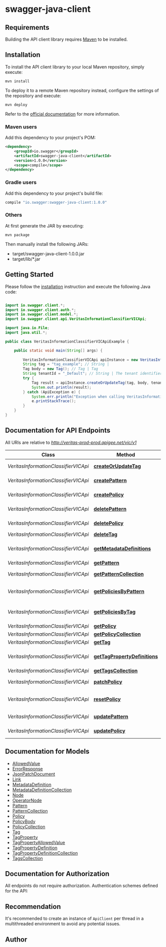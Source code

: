# swagger-java-client

## Requirements

Building the API client library requires [Maven](https://maven.apache.org/) to be installed.

## Installation

To install the API client library to your local Maven repository, simply execute:

```shell
mvn install
```

To deploy it to a remote Maven repository instead, configure the settings of the repository and execute:

```shell
mvn deploy
```

Refer to the [official documentation](https://maven.apache.org/plugins/maven-deploy-plugin/usage.html) for more information.

### Maven users

Add this dependency to your project's POM:

```xml
<dependency>
    <groupId>io.swagger</groupId>
    <artifactId>swagger-java-client</artifactId>
    <version>1.0.0</version>
    <scope>compile</scope>
</dependency>
```

### Gradle users

Add this dependency to your project's build file:

```groovy
compile "io.swagger:swagger-java-client:1.0.0"
```

### Others

At first generate the JAR by executing:

    mvn package

Then manually install the following JARs:

* target/swagger-java-client-1.0.0.jar
* target/lib/*.jar

## Getting Started

Please follow the [installation](#installation) instruction and execute the following Java code:

```java

import io.swagger.client.*;
import io.swagger.client.auth.*;
import io.swagger.client.model.*;
import io.swagger.client.api.VeritasInformationClassifierVICApi;

import java.io.File;
import java.util.*;

public class VeritasInformationClassifierVICApiExample {

    public static void main(String[] args) {
        
        VeritasInformationClassifierVICApi apiInstance = new VeritasInformationClassifierVICApi();
        String tag = "tag_example"; // String | 
        Tag body = new Tag(); // Tag | Tag
        String tenantId = "_Default"; // String | The tenant identifier
        try {
            Tag result = apiInstance.createOrUpdateTag(tag, body, tenantId);
            System.out.println(result);
        } catch (ApiException e) {
            System.err.println("Exception when calling VeritasInformationClassifierVICApi#createOrUpdateTag");
            e.printStackTrace();
        }
    }
}

```

## Documentation for API Endpoints

All URIs are relative to *http://veritas-prod-prod.apigee.net/vic/v1*

Class | Method | HTTP request | Description
------------ | ------------- | ------------- | -------------
*VeritasInformationClassifierVICApi* | [**createOrUpdateTag**](docs/VeritasInformationClassifierVICApi.md#createOrUpdateTag) | **PUT** /management/tags/{tag} | Create or update tag
*VeritasInformationClassifierVICApi* | [**createPattern**](docs/VeritasInformationClassifierVICApi.md#createPattern) | **POST** /management/patterns | Create pattern
*VeritasInformationClassifierVICApi* | [**createPolicy**](docs/VeritasInformationClassifierVICApi.md#createPolicy) | **POST** /management/policies | Create policy
*VeritasInformationClassifierVICApi* | [**deletePattern**](docs/VeritasInformationClassifierVICApi.md#deletePattern) | **DELETE** /management/patterns/{id} | Delete pattern
*VeritasInformationClassifierVICApi* | [**deletePolicy**](docs/VeritasInformationClassifierVICApi.md#deletePolicy) | **DELETE** /management/policies/{id} | Delete policy
*VeritasInformationClassifierVICApi* | [**deleteTag**](docs/VeritasInformationClassifierVICApi.md#deleteTag) | **DELETE** /management/tags/{tag} | Delete tag
*VeritasInformationClassifierVICApi* | [**getMetadataDefinitions**](docs/VeritasInformationClassifierVICApi.md#getMetadataDefinitions) | **GET** /management/policies/metadata | List metadata definitions
*VeritasInformationClassifierVICApi* | [**getPattern**](docs/VeritasInformationClassifierVICApi.md#getPattern) | **GET** /management/patterns/{id} | Get pattern
*VeritasInformationClassifierVICApi* | [**getPatternCollection**](docs/VeritasInformationClassifierVICApi.md#getPatternCollection) | **GET** /management/patterns | List patterns
*VeritasInformationClassifierVICApi* | [**getPoliciesByPattern**](docs/VeritasInformationClassifierVICApi.md#getPoliciesByPattern) | **GET** /management/patterns/{id}/policies | List policies that use a pattern
*VeritasInformationClassifierVICApi* | [**getPoliciesByTag**](docs/VeritasInformationClassifierVICApi.md#getPoliciesByTag) | **GET** /management/tags/{tag}/policies | List policies that use a tag
*VeritasInformationClassifierVICApi* | [**getPolicy**](docs/VeritasInformationClassifierVICApi.md#getPolicy) | **GET** /management/policies/{id} | Get policy
*VeritasInformationClassifierVICApi* | [**getPolicyCollection**](docs/VeritasInformationClassifierVICApi.md#getPolicyCollection) | **GET** /management/policies | List policies
*VeritasInformationClassifierVICApi* | [**getTag**](docs/VeritasInformationClassifierVICApi.md#getTag) | **GET** /management/tags/{tag} | Get tag
*VeritasInformationClassifierVICApi* | [**getTagPropertyDefinitions**](docs/VeritasInformationClassifierVICApi.md#getTagPropertyDefinitions) | **GET** /management/tags/propertyDefinitions | List tag property definitions
*VeritasInformationClassifierVICApi* | [**getTagsCollection**](docs/VeritasInformationClassifierVICApi.md#getTagsCollection) | **GET** /management/tags | List tags
*VeritasInformationClassifierVICApi* | [**patchPolicy**](docs/VeritasInformationClassifierVICApi.md#patchPolicy) | **PATCH** /management/policies/{id} | Patch policy
*VeritasInformationClassifierVICApi* | [**resetPolicy**](docs/VeritasInformationClassifierVICApi.md#resetPolicy) | **DELETE** /management/policies/{id}/overrides | Reset policy to defaults
*VeritasInformationClassifierVICApi* | [**updatePattern**](docs/VeritasInformationClassifierVICApi.md#updatePattern) | **PUT** /management/patterns/{id} | Update pattern
*VeritasInformationClassifierVICApi* | [**updatePolicy**](docs/VeritasInformationClassifierVICApi.md#updatePolicy) | **PUT** /management/policies/{id} | Update policy


## Documentation for Models

 - [AllowedValue](docs/AllowedValue.md)
 - [ErrorResponse](docs/ErrorResponse.md)
 - [JsonPatchDocument](docs/JsonPatchDocument.md)
 - [Link](docs/Link.md)
 - [MetadataDefinition](docs/MetadataDefinition.md)
 - [MetadataDefinitionCollection](docs/MetadataDefinitionCollection.md)
 - [Node](docs/Node.md)
 - [OperatorNode](docs/OperatorNode.md)
 - [Pattern](docs/Pattern.md)
 - [PatternCollection](docs/PatternCollection.md)
 - [Policy](docs/Policy.md)
 - [PolicyBody](docs/PolicyBody.md)
 - [PolicyCollection](docs/PolicyCollection.md)
 - [Tag](docs/Tag.md)
 - [TagProperty](docs/TagProperty.md)
 - [TagPropertyAllowedValue](docs/TagPropertyAllowedValue.md)
 - [TagPropertyDefinition](docs/TagPropertyDefinition.md)
 - [TagPropertyDefinitionCollection](docs/TagPropertyDefinitionCollection.md)
 - [TagsCollection](docs/TagsCollection.md)


## Documentation for Authorization

All endpoints do not require authorization.
Authentication schemes defined for the API:

## Recommendation

It's recommended to create an instance of `ApiClient` per thread in a multithreaded environment to avoid any potential issues.

## Author



